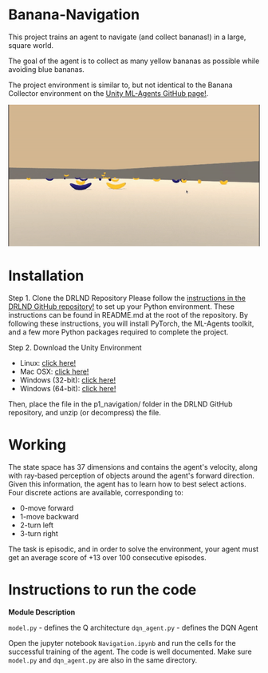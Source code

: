 # Banana-Navigation
This project trains an agent to navigate (and collect bananas!) in a large, square world.

The goal of the agent is to collect as many yellow bananas as possible while avoiding blue bananas.

The project environment is similar to, but not identical to the Banana Collector environment on the [Unity ML-Agents GitHub page!](https://github.com/Unity-Technologies/ml-agents/blob/master/docs/Learning-Environment-Examples.md#banana-collector).

![Banana Navigator](https://github.com/gouthamcm/Banana-Navigation/blob/main/banana-navigator.gif)

# Installation
Step 1. Clone the DRLND Repository
Please follow the [instructions in the DRLND GitHub repository!](https://github.com/udacity/deep-reinforcement-learning#dependencies) to set up your Python environment. These instructions can be found in README.md at the root of the repository. By following these instructions, you will install PyTorch, the ML-Agents toolkit, and a few more Python packages required to complete the project.

Step 2. Download the Unity Environment
* Linux: [click here!](https://s3-us-west-1.amazonaws.com/udacity-drlnd/P1/Banana/Banana_Linux.zip)
* Mac OSX: [click here!](https://s3-us-west-1.amazonaws.com/udacity-drlnd/P1/Banana/Banana.app.zip)
* Windows (32-bit): [click here!](https://s3-us-west-1.amazonaws.com/udacity-drlnd/P1/Banana/Banana_Windows_x86.zip)
* Windows (64-bit): [click here!](https://s3-us-west-1.amazonaws.com/udacity-drlnd/P1/Banana/Banana_Windows_x86_64.zip)

Then, place the file in the p1_navigation/ folder in the DRLND GitHub repository, and unzip (or decompress) the file.

# Working

The state space has 37 dimensions and contains the agent's velocity, along with ray-based perception of objects around the agent's forward direction. Given this information, the agent has to learn how to best select actions. Four discrete actions are available, corresponding to:
* 0-move forward
* 1-move backward
* 2-turn left
* 3-turn right

The task is episodic, and in order to solve the environment, your agent must get an average score of +13 over 100 consecutive episodes.

# Instructions to run the code

**Module Description**

`model.py` - defines the Q architecture
`dqn_agent.py` - defines the DQN Agent

Open the jupyter notebook `Navigation.ipynb` and run the cells for the successful training of the agent. The code is well documented.
Make sure `model.py` and `dqn_agent.py` are also in the same directory.
